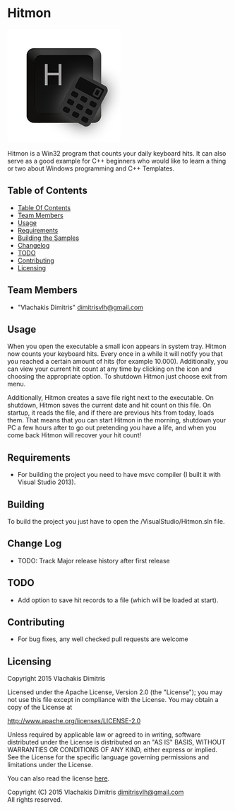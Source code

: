 # Hitmon

![Logo](doc/assets/logo.png)

Hitmon is a Win32 program that counts your daily keyboard hits. It can also serve as a good example for C++ beginners who would like to learn a thing or two about Windows programming and C++ Templates.

## <a name="toc"/> Table of Contents
 * [Table Of Contents](#toc)
 * [Team Members](#team)
 * [Usage](#usage)
 * [Requirements](#requirements)
 * [Building the Samples](#building)
 * [Changelog](#changelog)
 * [TODO](#todo)
 * [Contributing](#contributing)
 * [Licensing](#licensing)

## <a name="team"/> Team Members
 * "Vlachakis Dimitris" <dimitrisvlh@gmail.com>

## <a name="usage"/> Usage

When you open the executable a small icon appears in system tray. Hitmon now counts your keyboard hits. Every once in a while it will notify you that you reached a certain amount of hits (for example 10.000). Additionally, you can view your current hit count at any time by clicking on the icon and choosing the appropriate option. To shutdown Hitmon just choose exit from menu.

Additionally, Hitmon creates a save file right next to the executable. On shutdown, Hitmon saves the current date and hit count on this file. On startup, it reads the file, and if there are previous hits from today, loads them. That means that you can start Hitmon in the morning, shutdown your PC a few hours after to go out pretending you have a life, and when you come back Hitmon will recover your hit count!

## <a name="requirements"/> Requirements
 * For building the project you need to have msvc compiler (I built it with Visual Studio 2013).

## <a name="building"/> Building

To build the project you just have to open the /VisualStudio/Hitmon.sln file.

## <a name="changelog"/> Change Log
 * TODO: Track Major release history after first release

## <a name="todo"/> TODO
 * Add option to save hit records to a file (which will be loaded at start).

## <a name="contributing"/> Contributing
 * For bug fixes, any well checked pull requests are welcome

## <a name="licensing"/> Licensing

Copyright 2015 Vlachakis Dimitris

Licensed under the Apache License, Version 2.0 (the "License");
you may not use this file except in compliance with the License.
You may obtain a copy of the License at

http://www.apache.org/licenses/LICENSE-2.0

Unless required by applicable law or agreed to in writing, software
distributed under the License is distributed on an "AS IS" BASIS,
WITHOUT WARRANTIES OR CONDITIONS OF ANY KIND, either express or implied.
See the License for the specific language governing permissions and
limitations under the License.

You can also read the license [here](LICENSE).

Copyright (C) 2015 Vlachakis Dimitris <dimitrisvlh@gmail.com>  
All rights reserved.
